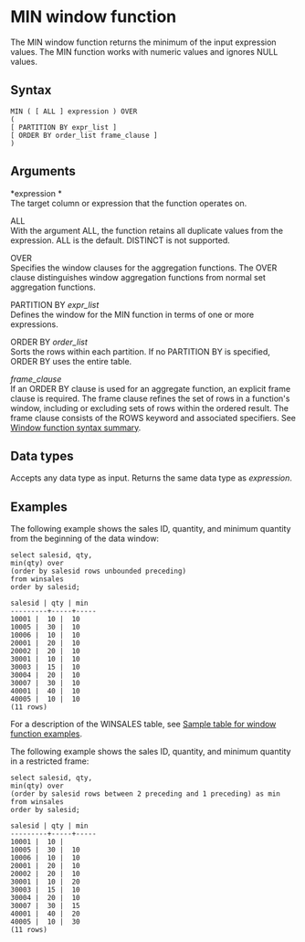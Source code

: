 # MIN window function<a name="r_WF_MIN"></a>

 The MIN window function returns the minimum of the input expression values\. The MIN function works with numeric values and ignores NULL values\. 

## Syntax<a name="r_WF_MIN-synopsis"></a>

```
MIN ( [ ALL ] expression ) OVER
(
[ PARTITION BY expr_list ]
[ ORDER BY order_list frame_clause ]
)
```

## Arguments<a name="r_WF_MIN-arguments"></a>

 *expression *   
The target column or expression that the function operates on\. 

ALL   
With the argument ALL, the function retains all duplicate values from the expression\. ALL is the default\. DISTINCT is not supported\.

OVER   
Specifies the window clauses for the aggregation functions\. The OVER clause distinguishes window aggregation functions from normal set aggregation functions\.

PARTITION BY *expr\_list*   
Defines the window for the MIN function in terms of one or more expressions\.

ORDER BY *order\_list*   
Sorts the rows within each partition\. If no PARTITION BY is specified, ORDER BY uses the entire table\.

 *frame\_clause*   
If an ORDER BY clause is used for an aggregate function, an explicit frame clause is required\. The frame clause refines the set of rows in a function's window, including or excluding sets of rows within the ordered result\. The frame clause consists of the ROWS keyword and associated specifiers\. See [Window function syntax summary](c_Window_functions.md#r_Window_function_synopsis)\.

## Data types<a name="r_WF_MIN-data-types"></a>

Accepts any data type as input\. Returns the same data type as *expression*\.

## Examples<a name="r_WF_MIN-examples"></a>

The following example shows the sales ID, quantity, and minimum quantity from the beginning of the data window: 

```
select salesid, qty,
min(qty) over
(order by salesid rows unbounded preceding)
from winsales
order by salesid;

salesid | qty | min
---------+-----+-----
10001 |  10 |  10
10005 |  30 |  10
10006 |  10 |  10
20001 |  20 |  10
20002 |  20 |  10
30001 |  10 |  10
30003 |  15 |  10
30004 |  20 |  10
30007 |  30 |  10
40001 |  40 |  10
40005 |  10 |  10
(11 rows)
```

 For a description of the WINSALES table, see [Sample table for window function examples](c_Window_functions.md#r_Window_function_example)\.

The following example shows the sales ID, quantity, and minimum quantity in a restricted frame: 

```
select salesid, qty,
min(qty) over
(order by salesid rows between 2 preceding and 1 preceding) as min
from winsales
order by salesid;

salesid | qty | min
---------+-----+-----
10001 |  10 |
10005 |  30 |  10
10006 |  10 |  10
20001 |  20 |  10
20002 |  20 |  10
30001 |  10 |  20
30003 |  15 |  10
30004 |  20 |  10
30007 |  30 |  15
40001 |  40 |  20
40005 |  10 |  30
(11 rows)
```